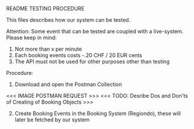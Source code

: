 README TESTING PROCEDURE

This files describes how our system can be tested.

Attention: Some event that can be tested are coupled with a live-system. Please keep in mind:

1. Not more than x per minute
2. Each booking events costs -.20 CHF / 20 EUR cents
3. The API must not be used for other purposes other than testing

Procedure:
1. Download and open the Postman Collection

<<< IMAGE POSTMAN REQUEST >>>
<<< TODO: Desribe Dos and Don'ts of Creating of Booking Objects >>>

2. Create Booking Events in the Booking System (Regiondo), these will later be fetched by our system

